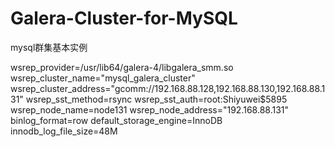# Galera-Cluster-for-MySQL
mysql群集基本实例


wsrep_provider=/usr/lib64/galera-4/libgalera_smm.so
wsrep_cluster_name="mysql_galera_cluster"
wsrep_cluster_address="gcomm://192.168.88.128,192.168.88.130,192.168.88.131"
wsrep_sst_method=rsync
wsrep_sst_auth=root:Shiyuwei$5895
wsrep_node_name=node131
wsrep_node_address="192.168.88.131"
binlog_format=row
default_storage_engine=InnoDB
innodb_log_file_size=48M
